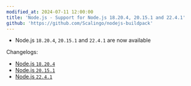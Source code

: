 ```yaml
---
modified_at: 2024-07-11 12:00:00
title: 'Node.js - Support for Node.js 18.20.4, 20.15.1 and 22.4.1'
github: 'https://github.com/Scalingo/nodejs-buildpack'
---
```


- Node.js `18.20.4`, `20.15.1` and `22.4.1` are now available

Changelogs:
- [Node.js `18.20.4`](https://github.com/nodejs/node/blob/main/doc/changelogs/CHANGELOG_V18.md#18.20.4)
- [Node.js `20.15.1`](https://github.com/nodejs/node/blob/main/doc/changelogs/CHANGELOG_V20.md#20.15.1)
- [Node.js `22.4.1`](https://github.com/nodejs/node/blob/main/doc/changelogs/CHANGELOG_V22.md#22.4.1)
